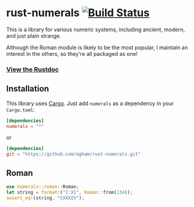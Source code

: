 # rust-numerals [![Build Status](https://travis-ci.org/ogham/rust-numerals.svg?branch=master)](https://travis-ci.org/ogham/rust-numerals)

This is a library for various numeric systems, including ancient, modern, and
just plain strange.

Although the Roman module is likely to be the most popular, I maintain an
interest in the others, so they're all packaged as one!

### [View the Rustdoc](http://ogham.rustdocs.org/numerals/)


## Installation

This library uses [Cargo](http://crates.io). Just add `numerals` as a
dependency in your `Cargo.toml`:

```toml
[dependencies]
numerals = "*"
```

or

```toml
[dependencies]
git = "https://github.com/ogham/rust-numerals.git"
```


## Roman

```rust
use numerals::roman::Roman;
let string = format!("{:X}", Roman::from(134));
assert_eq!(string, "CXXXIV");
```

